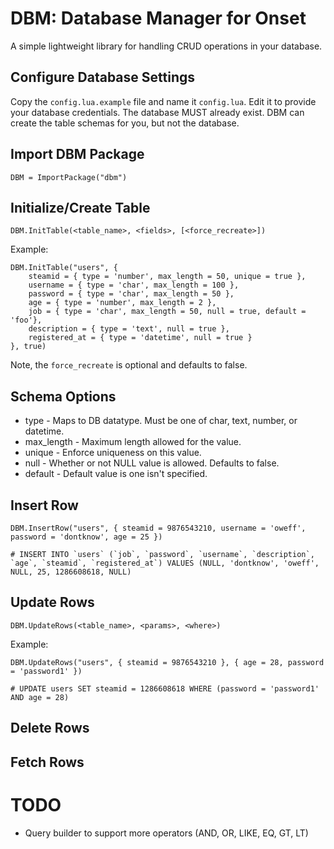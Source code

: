 # DBM: Database Manager for Onset

A simple lightweight library for handling CRUD operations in your database.

## Configure Database Settings

Copy the `config.lua.example` file and name it `config.lua`.  Edit it to provide
your database credentials.   The database MUST already exist.  DBM can create the
table schemas for you, but not the database.

## Import DBM Package

```
DBM = ImportPackage("dbm")
```

## Initialize/Create Table

```
DBM.InitTable(<table_name>, <fields>, [<force_recreate>])
```

Example:
```
DBM.InitTable("users", {
	steamid = { type = 'number', max_length = 50, unique = true },
	username = { type = 'char', max_length = 100 },
	password = { type = 'char', max_length = 50 },
	age = { type = 'number', max_length = 2 },
	job = { type = 'char', max_length = 50, null = true, default = 'foo'},
	description = { type = 'text', null = true },
	registered_at = { type = 'datetime', null = true }
}, true)
```

Note, the `force_recreate` is optional and defaults to false.

## Schema Options

* type - Maps to DB datatype.  Must be one of char, text, number, or datetime.
* max_length - Maximum length allowed for the value.
* unique - Enforce uniqueness on this value.
* null - Whether or not NULL value is allowed.  Defaults to false.
* default - Default value is one isn't specified.


## Insert Row

```
DBM.InsertRow("users", { steamid = 9876543210, username = 'oweff', password = 'dontknow', age = 25 })

# INSERT INTO `users` (`job`, `password`, `username`, `description`, `age`, `steamid`, `registered_at`) VALUES (NULL, 'dontknow', 'oweff', NULL, 25, 1286608618, NULL)
```

## Update Rows

```
DBM.UpdateRows(<table_name>, <params>, <where>)
```

Example:
```
DBM.UpdateRows("users", { steamid = 9876543210 }, { age = 28, password = 'password1' })

# UPDATE users SET steamid = 1286608618 WHERE (password = 'password1' AND age = 28)
```

## Delete Rows

## Fetch Rows

# TODO

* Query builder to support more operators (AND, OR, LIKE, EQ, GT, LT)